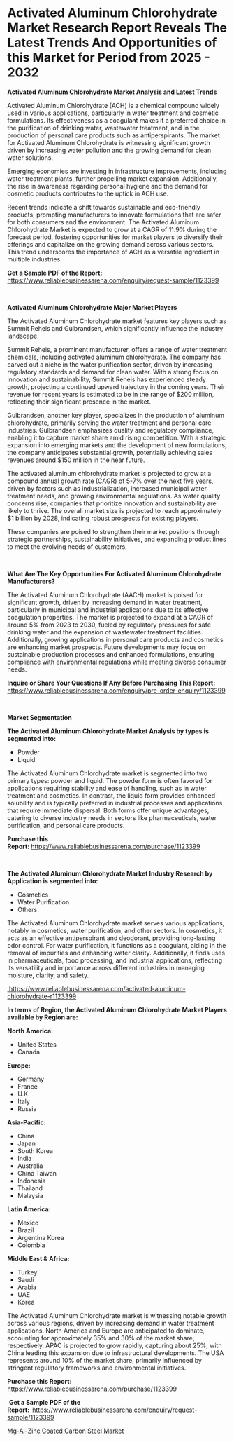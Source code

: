 <p><h1>Activated Aluminum Chlorohydrate Market Research Report Reveals The Latest Trends And Opportunities of this Market for Period from 2025 - 2032</h1></p><p><strong>Activated Aluminum Chlorohydrate Market Analysis and Latest Trends</strong></p>
<p><p>Activated Aluminum Chlorohydrate (ACH) is a chemical compound widely used in various applications, particularly in water treatment and cosmetic formulations. Its effectiveness as a coagulant makes it a preferred choice in the purification of drinking water, wastewater treatment, and in the production of personal care products such as antiperspirants. The market for Activated Aluminum Chlorohydrate is witnessing significant growth driven by increasing water pollution and the growing demand for clean water solutions. </p><p>Emerging economies are investing in infrastructure improvements, including water treatment plants, further propelling market expansion. Additionally, the rise in awareness regarding personal hygiene and the demand for cosmetic products contributes to the uptick in ACH use. </p><p>Recent trends indicate a shift towards sustainable and eco-friendly products, prompting manufacturers to innovate formulations that are safer for both consumers and the environment. The Activated Aluminum Chlorohydrate Market is expected to grow at a CAGR of 11.9% during the forecast period, fostering opportunities for market players to diversify their offerings and capitalize on the growing demand across various sectors. This trend underscores the importance of ACH as a versatile ingredient in multiple industries.</p></p>
<p><strong>Get a Sample PDF of the Report:&nbsp;</strong> <a href="https://www.reliablebusinessarena.com/enquiry/request-sample/1123399?utm_campaign=2530&utm_medium=2&utm_source=Github&utm_content=ia&utm_term=04042025&utm_id=activated-aluminum-chlorohydrate">https://www.reliablebusinessarena.com/enquiry/request-sample/1123399</a></p>
<p>&nbsp;</p>
<p><strong>Activated Aluminum Chlorohydrate Major Market Players</strong></p>
<p><p>The Activated Aluminum Chlorohydrate market features key players such as Summit Reheis and Gulbrandsen, which significantly influence the industry landscape. </p><p>Summit Reheis, a prominent manufacturer, offers a range of water treatment chemicals, including activated aluminum chlorohydrate. The company has carved out a niche in the water purification sector, driven by increasing regulatory standards and demand for clean water. With a strong focus on innovation and sustainability, Summit Reheis has experienced steady growth, projecting a continued upward trajectory in the coming years. Their revenue for recent years is estimated to be in the range of $200 million, reflecting their significant presence in the market.</p><p>Gulbrandsen, another key player, specializes in the production of aluminum chlorohydrate, primarily serving the water treatment and personal care industries. Gulbrandsen emphasizes quality and regulatory compliance, enabling it to capture market share amid rising competition. With a strategic expansion into emerging markets and the development of new formulations, the company anticipates substantial growth, potentially achieving sales revenues around $150 million in the near future.</p><p>The activated aluminum chlorohydrate market is projected to grow at a compound annual growth rate (CAGR) of 5-7% over the next five years, driven by factors such as industrialization, increased municipal water treatment needs, and growing environmental regulations. As water quality concerns rise, companies that prioritize innovation and sustainability are likely to thrive. The overall market size is projected to reach approximately $1 billion by 2028, indicating robust prospects for existing players. </p><p>These companies are poised to strengthen their market positions through strategic partnerships, sustainability initiatives, and expanding product lines to meet the evolving needs of customers.</p></p>
<p>&nbsp;</p>
<p><strong>What Are The Key Opportunities For Activated Aluminum Chlorohydrate Manufacturers?</strong></p>
<p><p>The Activated Aluminum Chlorohydrate (AACH) market is poised for significant growth, driven by increasing demand in water treatment, particularly in municipal and industrial applications due to its effective coagulation properties. The market is projected to expand at a CAGR of around 5% from 2023 to 2030, fueled by regulatory pressures for safe drinking water and the expansion of wastewater treatment facilities. Additionally, growing applications in personal care products and cosmetics are enhancing market prospects. Future developments may focus on sustainable production processes and enhanced formulations, ensuring compliance with environmental regulations while meeting diverse consumer needs.</p></p>
<p><strong>Inquire or Share Your Questions If Any Before Purchasing This Report:</strong> <a href="https://www.reliablebusinessarena.com/enquiry/pre-order-enquiry/1123399?utm_campaign=2530&utm_medium=2&utm_source=Github&utm_content=ia&utm_term=04042025&utm_id=activated-aluminum-chlorohydrate">https://www.reliablebusinessarena.com/enquiry/pre-order-enquiry/1123399</a></p>
<p>&nbsp;</p>
<p><strong>Market Segmentation</strong></p>
<p><strong>The Activated Aluminum Chlorohydrate Market Analysis by types is segmented into:</strong></p>
<p><ul><li>Powder</li><li>Liquid</li></ul></p>
<p><p>The Activated Aluminum Chlorohydrate market is segmented into two primary types: powder and liquid. The powder form is often favored for applications requiring stability and ease of handling, such as in water treatment and cosmetics. In contrast, the liquid form provides enhanced solubility and is typically preferred in industrial processes and applications that require immediate dispersal. Both forms offer unique advantages, catering to diverse industry needs in sectors like pharmaceuticals, water purification, and personal care products.</p></p>
<p><strong>Purchase this Report:&nbsp;</strong><a href="https://www.reliablebusinessarena.com/purchase/1123399?utm_campaign=2530&utm_medium=2&utm_source=Github&utm_content=ia&utm_term=04042025&utm_id=activated-aluminum-chlorohydrate">https://www.reliablebusinessarena.com/purchase/1123399</a></p>
<p>&nbsp;</p>
<p><strong>The Activated Aluminum Chlorohydrate Market Industry Research by Application is segmented into:</strong></p>
<p><ul><li>Cosmetics</li><li>Water Purification</li><li>Others</li></ul></p>
<p><p>The Activated Aluminum Chlorohydrate market serves various applications, notably in cosmetics, water purification, and other sectors. In cosmetics, it acts as an effective antiperspirant and deodorant, providing long-lasting odor control. For water purification, it functions as a coagulant, aiding in the removal of impurities and enhancing water clarity. Additionally, it finds uses in pharmaceuticals, food processing, and industrial applications, reflecting its versatility and importance across different industries in managing moisture, clarity, and safety.</p></p>
<p><a href="https://www.reliablebusinessarena.com/activated-aluminum-chlorohydrate-r1123399?utm_campaign=2530&utm_medium=2&utm_source=Github&utm_content=ia&utm_term=04042025&utm_id=activated-aluminum-chlorohydrate">&nbsp;https://www.reliablebusinessarena.com/activated-aluminum-chlorohydrate-r1123399</a></p>
<p><strong>In terms of Region, the Activated Aluminum Chlorohydrate Market Players available by Region are:</strong></p>
<p>
    <p> <strong> North America: </strong>
        <ul>
            <li>United States</li>
            <li>Canada</li>
        </ul>
        </p> 
    <p> <strong> Europe: </strong>
        <ul>
            <li>Germany</li>
            <li>France</li>
            <li>U.K.</li>
            <li>Italy</li>
            <li>Russia</li>
        </ul>
        </p> 
    <p> <strong> Asia-Pacific: </strong>
        <ul>
            <li>China</li>
            <li>Japan</li>
            <li>South Korea</li>
            <li>India</li>
            <li>Australia</li>
            <li>China Taiwan</li>
            <li>Indonesia</li>
            <li>Thailand</li>
            <li>Malaysia</li>
        </ul>
        </p> 
    <p> <strong> Latin America: </strong>
        <ul>
            <li>Mexico</li>
            <li>Brazil</li>
            <li>Argentina Korea</li>
            <li>Colombia</li>
        </ul>
        </p> 
    <p> <strong> Middle East & Africa: </strong>
        <ul>
            <li>Turkey</li>
            <li>Saudi</li>
            <li>Arabia</li>
            <li>UAE</li>
            <li>Korea</li>
        </ul>
    </p>
    </p>
<p><p>The Activated Aluminum Chlorohydrate market is witnessing notable growth across various regions, driven by increasing demand in water treatment applications. North America and Europe are anticipated to dominate, accounting for approximately 35% and 30% of the market share, respectively. APAC is projected to grow rapidly, capturing about 25%, with China leading this expansion due to infrastructural developments. The USA represents around 10% of the market share, primarily influenced by stringent regulatory frameworks and environmental initiatives.</p></p>
<p><strong>Purchase this Report: </strong><a href="https://www.reliablebusinessarena.com/purchase/1123399?utm_campaign=2530&utm_medium=2&utm_source=Github&utm_content=ia&utm_term=04042025&utm_id=activated-aluminum-chlorohydrate">https://www.reliablebusinessarena.com/purchase/1123399</a></p>
<p>&nbsp;<strong>Get a Sample PDF of the Report:&nbsp;&nbsp;</strong><a href="https://www.reliablebusinessarena.com/enquiry/request-sample/1123399?utm_campaign=2530&utm_medium=2&utm_source=Github&utm_content=ia&utm_term=04042025&utm_id=activated-aluminum-chlorohydrate">https://www.reliablebusinessarena.com/enquiry/request-sample/1123399</a></p>
<p><strong></strong></p>
<p><p><a href="https://github.com/ParvinKhatun77/Market-Research-Report-List-2/blob/main/mg-al-zinc-coated-carbon-steel-market.md?utm_campaign=2530&utm_medium=2&utm_source=Github&utm_content=ia&utm_term=04042025&utm_id=activated-aluminum-chlorohydrate">Mg-Al-Zinc Coated Carbon Steel Market</a></p></p>